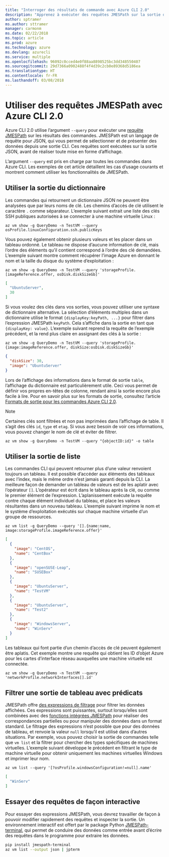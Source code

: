 ```yaml
---
title: "Interroger des résultats de commande avec Azure CLI 2.0"
description: "Apprenez à exécuter des requêtes JMESPath sur la sortie des commandes Azure CLI 2.0."
author: sptramer
ms.author: sttramer
manager: carmonm
ms.date: 02/22/2018
ms.topic: article
ms.prod: azure
ms.technology: azure
ms.devlang: azurecli
ms.service: multiple
ms.openlocfilehash: 96092c0cced4e0f88aa8898525bc3dd348550407
ms.sourcegitcommit: 29d7366a0902488f4f4d39c2cb0e89368d5186ea
ms.translationtype: HT
ms.contentlocale: fr-FR
ms.lasthandoff: 03/08/2018
---
```

# <a name="use-jmespath-queries-with-azure-cli-20"></a>Utiliser des requêtes JMESPath avec Azure CLI 2.0

Azure CLI 2.0 utilise l’argument `--query` pour exécuter une [requête JMESPath](http://jmespath.org) sur les résultats des commandes. JMESPath est un langage de requête pour JSON, qui vous permet de sélectionner et de présenter des données depuis une sortie CLI. Ces requêtes sont exécutées sur la sortie JSON, avant de réaliser toute mise en forme d’affichage.

L’argument `--query` est pris en charge par toutes les commandes dans Azure CLI. Les exemples de cet article détaillent les cas d’usage courants et montrent comment utiliser les fonctionnalités de JMESPath.

## <a name="work-with-dictionary-output"></a>Utiliser la sortie du dictionnaire

Les commandes qui retournent un dictionnaire JSON ne peuvent être analysées que par leurs noms de clé. Les chemins d’accès de clé utilisent le caractère `.` comme séparateur. L’exemple suivant extrait une liste des clés SSH publiques autorisées à se connecter à une machine virtuelle Linux :

```azurecli
az vm show -g QueryDemo -n TestVM --query osProfile.linuxConfiguration.ssh.publicKeys
```

Vous pouvez également obtenir plusieurs valeurs et les placer dans un tableau ordonné. Le tableau ne dispose d’aucune information de clé, mais l’ordre des éléments qu’il contient correspond à l’ordre des clé demandées. L’exemple suivant montre comment récupérer l’image Azure en donnant le nom et la taille du disque du système d’exploitation :

```azurecli
az vm show -g QueryDemo -n TestVM --query 'storageProfile.[imageReference.offer, osDisk.diskSizeGb]'
```

```json
[
  "UbuntuServer",
  30
]
```

Si vous voulez des clés dans vos sorties, vous pouvez utiliser une syntaxe de dictionnaire alternative. La sélection d’éléments multiples dans un dictionnaire utilise le format `{displayKey:keyPath, ...}` pour filtrer dans l’expression JMESPath `keyPath`. Cela s’affiche dans la sortie en tant que `{displayKey: value}`. L’exemple suivant reprend la requête de l’exemple précédent, et la rend plus claire en assignant des clés à la sortie :

```azurecli
az vm show -g QueryDemo -n TestVM --query 'storageProfile.{image:imageReference.offer, diskSize:osDisk.diskSizeGb}'
```

```json
{
  "diskSize": 30,
  "image": "UbuntuServer"
}
```

Lors de l’affichage des informations dans le format de sortie `table`, l’affichage du dictionnaire est particulièrement utile. Ceci vous permet de définir vos propres en-têtes de colonne, rendant ainsi la sortie encore plus facile à lire. Pour en savoir plus sur les formats de sortie, consultez l’article [Formats de sortie pour les commandes Azure CLI 2.0](/cli/azure/format-output-azure-cli).

> [!NOTE]
> Certaines clés sont filtrées et non pas imprimées dans l’affichage de table. Il s’agit des clés `id`, `type` et `etag`. Si vous avez besoin de voir ces informations, vous pouvez changer le nom de clé et éviter de filtrer.
>
> ```azurecli
> az vm show -g QueryDemo -n TestVM --query "{objectID:id}" -o table
> ```

## <a name="work-with-list-output"></a>Utiliser la sortie de liste

Les commandes CLI qui peuvent retourner plus d’une valeur renvoient toujours un tableau. Il est possible d’accéder aux éléments des tableaux avec l’index, mais le même ordre n’est jamais garanti depuis la CLI. La meilleure façon de demander un tableau de valeurs est de les aplatir avec l’opérateur `[]`. L’opérateur est écrit dans le tableau après la clé, ou comme le premier élément de l’expression. L’aplanissement exécute la requête contre chaque élément individuel du tableau, et place les valeurs résultantes dans un nouveau tableau. L’exemple suivant imprime le nom et le système d’exploitation exécutés sur chaque machine virtuelle d’un groupe de ressources. 

```azurecli
az vm list -g QueryDemo --query '[].{name:name, image:storageProfile.imageReference.offer}'
```

```json
[
  {
    "image": "CentOS",
    "name": "CentBox"
  },
  {
    "image": "openSUSE-Leap",
    "name": "SUSEBox"
  },
  {
    "image": "UbuntuServer",
    "name": "TestVM"
  },
  {
    "image": "UbuntuServer",
    "name": "Test2"
  },
  {
    "image": "WindowsServer",
    "name": "WinServ"
  }
]
```

Les tableaux qui font partie d’un chemin d’accès de clé peuvent également être aplatis. Cet exemple montre une requête qui obtient les ID d’objet Azure pour les cartes d’interface réseau auxquelles une machine virtuelle est connectée.

```azurecli
az vm show -g QueryDemo -n TestVM --query 'networkProfile.networkInterfaces[].id'
```

## <a name="filter-array-output-with-predicates"></a>Filtrer une sortie de tableau avec prédicats

JMESPath offre [des expressions de filtrage](http://jmespath.org/specification.html#filterexpressions) pour filtrer les données affichées. Ces expressions sont puissantes, surtout lorsqu’elles sont combinées avec des [fonctions intégrées JMESPath](http://jmespath.org/specification.html#built-in-functions) pour réaliser des correspondances partielles ou pour manipuler des données dans un format standard. Le filtrage des expressions n’est possible que pour des données de tableau, et renvoie la valeur `null` lorsqu’il est utilisé dans d’autres situations. Par exemple, vous pouvez choisir la sortie de commandes telle que `vm list` et la filtrer pour chercher des types spécifiques de machines virtuelles. L’exemple suivant développe le précédent en filtrant le type de machine virtuelle pour obtenir uniquement les machines virtuelles Windows et imprimer leur nom.

```azurecli
az vm list --query '[?osProfile.windowsConfiguration!=null].name'
```

```json
[
  "WinServ"
]
```

## <a name="experiment-with-queries-interactively"></a>Essayer des requêtes de façon interactive

Pour essayer des expressions JMESPath, vous devrez travailler de façon à pouvoir modifier rapidement des requêtes et inspecter la sortie. Un environnement interactif est offert par le package Python [JMESPath-terminal](https://github.com/jmespath/jmespath.terminal), qui permet de conduire des données comme entrée avant d’écrire des requêtes dans le programme pour extraire les données.

```bash
pip install jmespath-terminal
az vm list --output json | jpterm
```
